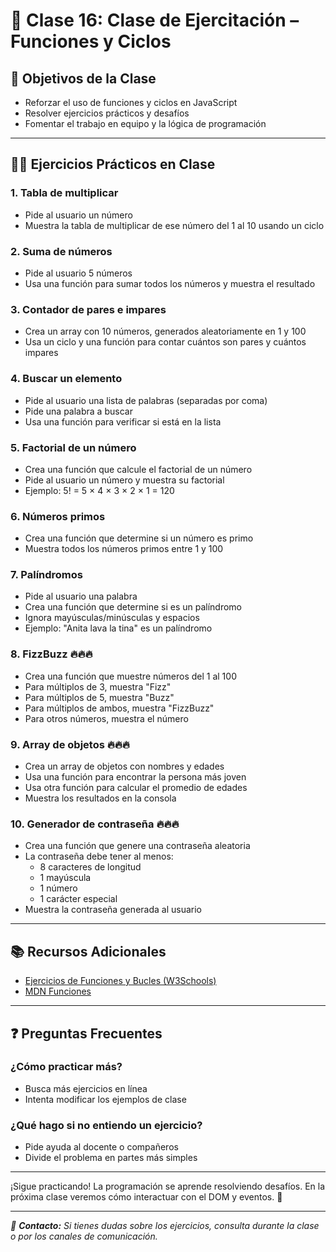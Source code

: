 # 📝 Clase 16: Clase de Ejercitación – Funciones y Ciclos

## 🎯 Objetivos de la Clase

- Reforzar el uso de funciones y ciclos en JavaScript
- Resolver ejercicios prácticos y desafíos
- Fomentar el trabajo en equipo y la lógica de programación

---

## 🏋️‍♂️ Ejercicios Prácticos en Clase

### 1. Tabla de multiplicar

- Pide al usuario un número
- Muestra la tabla de multiplicar de ese número del 1 al 10 usando un ciclo

### 2. Suma de números

- Pide al usuario 5 números
- Usa una función para sumar todos los números y muestra el resultado

### 3. Contador de pares e impares

- Crea un array con 10 números, generados aleatoriamente en 1 y 100
- Usa un ciclo y una función para contar cuántos son pares y cuántos impares

### 4. Buscar un elemento

- Pide al usuario una lista de palabras (separadas por coma)
- Pide una palabra a buscar
- Usa una función para verificar si está en la lista

### 5. Factorial de un número

- Crea una función que calcule el factorial de un número
- Pide al usuario un número y muestra su factorial
- Ejemplo: 5! = 5 × 4 × 3 × 2 × 1 = 120

### 6. Números primos

- Crea una función que determine si un número es primo
- Muestra todos los números primos entre 1 y 100

### 7. Palíndromos

- Pide al usuario una palabra
- Crea una función que determine si es un palíndromo
- Ignora mayúsculas/minúsculas y espacios
- Ejemplo: "Anita lava la tina" es un palíndromo

### 8. FizzBuzz 🔥🔥🔥

- Crea una función que muestre números del 1 al 100
- Para múltiplos de 3, muestra "Fizz"
- Para múltiplos de 5, muestra "Buzz"
- Para múltiplos de ambos, muestra "FizzBuzz"
- Para otros números, muestra el número

### 9. Array de objetos 🔥🔥🔥

- Crea un array de objetos con nombres y edades
- Usa una función para encontrar la persona más joven
- Usa otra función para calcular el promedio de edades
- Muestra los resultados en la consola

### 10. Generador de contraseña 🔥🔥🔥

- Crea una función que genere una contraseña aleatoria
- La contraseña debe tener al menos:
  - 8 caracteres de longitud
  - 1 mayúscula
  - 1 número
  - 1 carácter especial
- Muestra la contraseña generada al usuario

---

## 📚 Recursos Adicionales

- [Ejercicios de Funciones y Bucles (W3Schools)](https://www.w3schools.com/js/js_loop_for.asp)
- [MDN Funciones](https://developer.mozilla.org/es/docs/Web/JavaScript/Guide/Functions)

---

## ❓ Preguntas Frecuentes

### ¿Cómo practicar más?

- Busca más ejercicios en línea
- Intenta modificar los ejemplos de clase

### ¿Qué hago si no entiendo un ejercicio?

- Pide ayuda al docente o compañeros
- Divide el problema en partes más simples

---

¡Sigue practicando! La programación se aprende resolviendo desafíos. En la próxima clase veremos cómo interactuar con el DOM y eventos. 🌳

---

_📧 **Contacto:** Si tienes dudas sobre los ejercicios, consulta durante la clase o por los canales de comunicación._
